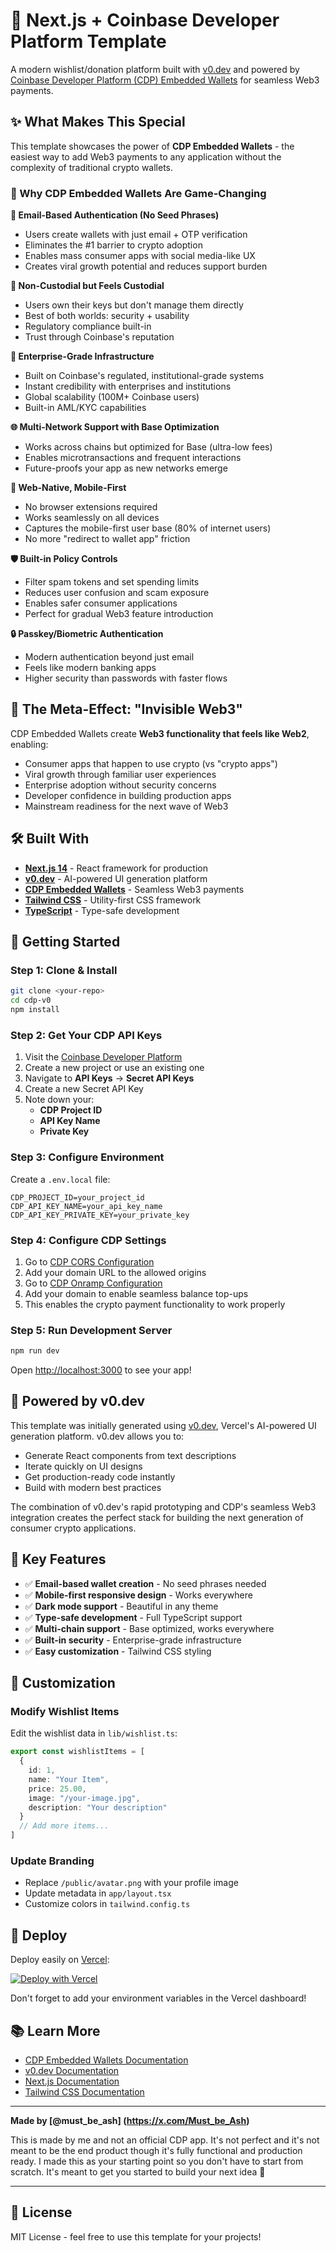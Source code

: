 # 🚀 Next.js + Coinbase Developer Platform Template

A modern wishlist/donation platform built with [v0.dev](https://v0.dev) and powered by [Coinbase Developer Platform (CDP) Embedded Wallets](https://www.coinbase.com/developer-platform) for seamless Web3 payments.

## ✨ What Makes This Special

This template showcases the power of **CDP Embedded Wallets** - the easiest way to add Web3 payments to any application without the complexity of traditional crypto wallets.

### 🔑 Why CDP Embedded Wallets Are Game-Changing

**📧 Email-Based Authentication (No Seed Phrases)**
- Users create wallets with just email + OTP verification
- Eliminates the #1 barrier to crypto adoption
- Enables mass consumer apps with social media-like UX
- Creates viral growth potential and reduces support burden

**🔐 Non-Custodial but Feels Custodial**
- Users own their keys but don't manage them directly
- Best of both worlds: security + usability
- Regulatory compliance built-in
- Trust through Coinbase's reputation

**🏢 Enterprise-Grade Infrastructure**
- Built on Coinbase's regulated, institutional-grade systems
- Instant credibility with enterprises and institutions
- Global scalability (100M+ Coinbase users)
- Built-in AML/KYC capabilities

**🌐 Multi-Network Support with Base Optimization**
- Works across chains but optimized for Base (ultra-low fees)
- Enables microtransactions and frequent interactions
- Future-proofs your app as new networks emerge

**📱 Web-Native, Mobile-First**
- No browser extensions required
- Works seamlessly on all devices
- Captures the mobile-first user base (80% of internet users)
- No more "redirect to wallet app" friction

**🛡️ Built-in Policy Controls**
- Filter spam tokens and set spending limits
- Reduces user confusion and scam exposure
- Enables safer consumer applications
- Perfect for gradual Web3 feature introduction

**🔒 Passkey/Biometric Authentication**
- Modern authentication beyond just email
- Feels like modern banking apps
- Higher security than passwords with faster flows

## 🎯 The Meta-Effect: "Invisible Web3"

CDP Embedded Wallets create **Web3 functionality that feels like Web2**, enabling:
- Consumer apps that happen to use crypto (vs "crypto apps")  
- Viral growth through familiar user experiences
- Enterprise adoption without security concerns
- Developer confidence in building production apps
- Mainstream readiness for the next wave of Web3

## 🛠️ Built With

- **[Next.js 14](https://nextjs.org)** - React framework for production
- **[v0.dev](https://v0.dev)** - AI-powered UI generation platform
- **[CDP Embedded Wallets](https://www.coinbase.com/developer-platform)** - Seamless Web3 payments
- **[Tailwind CSS](https://tailwindcss.com)** - Utility-first CSS framework
- **[TypeScript](https://typescriptlang.org)** - Type-safe development

## 🚀 Getting Started

### Step 1: Clone & Install

```bash
git clone <your-repo>
cd cdp-v0
npm install
```

### Step 2: Get Your CDP API Keys

1. Visit the [Coinbase Developer Platform](https://portal.cdp.coinbase.com/)
2. Create a new project or use an existing one
3. Navigate to **API Keys** → **Secret API Keys**
4. Create a new Secret API Key
5. Note down your:
   - **CDP Project ID**
   - **API Key Name** 
   - **Private Key**

### Step 3: Configure Environment

Create a `.env.local` file:

```env
CDP_PROJECT_ID=your_project_id
CDP_API_KEY_NAME=your_api_key_name
CDP_API_KEY_PRIVATE_KEY=your_private_key
```

### Step 4: Configure CDP Settings

1. Go to [CDP CORS Configuration](https://portal.cdp.coinbase.com/products/embedded-wallets/cors)
2. Add your domain URL to the allowed origins
3. Go to [CDP Onramp Configuration](https://portal.cdp.coinbase.com/products/onramp)
4. Add your domain to enable seamless balance top-ups
5. This enables the crypto payment functionality to work properly

### Step 5: Run Development Server

```bash
npm run dev
```

Open [http://localhost:3000](http://localhost:3000) to see your app!

## 🎨 Powered by v0.dev

This template was initially generated using [v0.dev](https://v0.dev), Vercel's AI-powered UI generation platform. v0.dev allows you to:

- Generate React components from text descriptions
- Iterate quickly on UI designs
- Get production-ready code instantly
- Build with modern best practices

The combination of v0.dev's rapid prototyping and CDP's seamless Web3 integration creates the perfect stack for building the next generation of consumer crypto applications.

## 🌟 Key Features

- ✅ **Email-based wallet creation** - No seed phrases needed
- ✅ **Mobile-first responsive design** - Works everywhere
- ✅ **Dark mode support** - Beautiful in any theme
- ✅ **Type-safe development** - Full TypeScript support
- ✅ **Multi-chain support** - Base optimized, works everywhere
- ✅ **Built-in security** - Enterprise-grade infrastructure
- ✅ **Easy customization** - Tailwind CSS styling

## 🔧 Customization

### Modify Wishlist Items

Edit the wishlist data in `lib/wishlist.ts`:

```typescript
export const wishlistItems = [
  {
    id: 1,
    name: "Your Item",
    price: 25.00,
    image: "/your-image.jpg",
    description: "Your description"
  }
  // Add more items...
]
```

### Update Branding

- Replace `/public/avatar.png` with your profile image
- Update metadata in `app/layout.tsx`
- Customize colors in `tailwind.config.ts`

## 🚀 Deploy

Deploy easily on [Vercel](https://vercel.com):

[![Deploy with Vercel](https://vercel.com/button)](https://vercel.com/new/clone)

Don't forget to add your environment variables in the Vercel dashboard!

## 📚 Learn More

- [CDP Embedded Wallets Documentation](https://docs.cdp.coinbase.com)
- [v0.dev Documentation](https://v0.dev/docs)
- [Next.js Documentation](https://nextjs.org/docs)
- [Tailwind CSS Documentation](https://tailwindcss.com/docs)

---

**Made by [@must_be_ash] (https://x.com/Must_be_Ash)**

This is made by me and not an official CDP app. It's not perfect and it's not meant to be the end product though it's fully functional and production ready. I made this as your starting point so you don't have to start from scratch. It's meant to get you started to build your next idea 🤍

---

## 📄 License

MIT License - feel free to use this template for your projects!